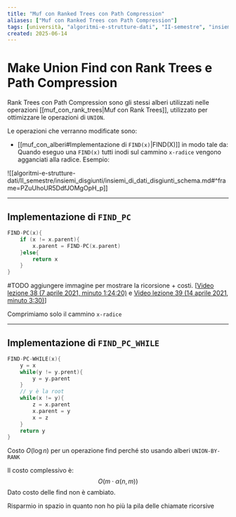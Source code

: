 ```yaml
---
title: "Muf con Ranked Trees con Path Compression"
aliases: ["Muf con Ranked Trees con Path Compression"]
tags: [università, "algoritmi-e-strutture-dati", "II-semestre", "insiemi-disgiunti", "implementazioni", "muf-con-ranked-trees-con-path-compression"]
created: 2025-06-14
---
```


# Make Union Find con Rank Trees e Path Compression
Rank Trees con Path Compression sono gli stessi alberi utilizzati nelle operazioni [[muf_con_rank_trees|Muf con Rank Trees]], utilizzato per ottimizzare le operazioni di `UNION`.

Le operazioni che verranno modificate sono:
- [[muf_con_alberi#Implementazione di `FIND(x)`|FIND(X)]]
in modo tale da:
Quando eseguo una `FIND(x)` tutti inodi sul cammino `x-radice` vengono agganciati alla radice.
Esempio:

![[algoritmi-e-strutture-dati/II_semestre/insiemi_disgiunti/insiemi_di_dati_disgiunti_schema.md#^frame=PZuUhoUR5DdfJOMgOpH_p]]

---

## Implementazione di `FIND_PC`

```c
FIND-PC(x){
	if (x != x.parent){
		x.parent = FIND-PC(x.parent)
	}else{
		return x
	}
}
```


#TODO aggiungere immagine per mostrare la ricorsione + costi. \[[Video lezione 38 (7 aprile 2021, minuto 1:24:20)](https://uniudamce.sharepoint.com/sites/117802-ALGORITMIESTRUTTUREDATIELABORATORIO/_layouts/15/stream.aspx?id=%2Fsites%2F117802%2DALGORITMIESTRUTTUREDATIELABORATORIO%2FDocumenti%20condivisi%2FGeneral%2FRecordings%2FASD%20lezione%2038%2Emp4&referrer=StreamWebApp%2EWeb&referrerScenario=AddressBarCopied%2Eview%2Ea20b36cb%2Da660%2D450d%2D89eb%2D761698d974b6) e [Video lezione 39 (14 aprile 2021, minuto 3:30)](https://uniudamce.sharepoint.com/sites/117802-ALGORITMIESTRUTTUREDATIELABORATORIO/_layouts/15/stream.aspx?id=%2Fsites%2F117802%2DALGORITMIESTRUTTUREDATIELABORATORIO%2FDocumenti%20condivisi%2FGeneral%2FRecordings%2FASD%20lezione%2038%2Emp4&referrer=StreamWebApp%2EWeb&referrerScenario=AddressBarCopied%2Eview%2Ea20b36cb%2Da660%2D450d%2D89eb%2D761698d974b6)\]

Comprimiamo solo il cammino `x-radice`


---

## Implementazione di `FIND_PC_WHILE`

```c
FIND-PC-WHILE(x){
	y = x
	while(y != y.prent){
		y = y.parent
	}
	// y è la root
	while(x != y){
		z = x.parent
		x.parent = y
		x = z
	}
	return y
}
```


Costo
$O(\log{n})$ per un operazione find perché sto usando alberi `UNION-BY-RANK`

Il costo complessivo è:
$$
O(m \cdot \alpha(n,m))
$$
Dato costo delle find non è cambiato.

Risparmio in spazio in quanto non ho più la pila delle chiamate ricorsive


